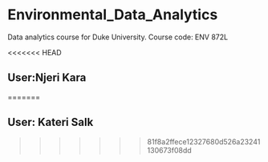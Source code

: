 # Environmental_Data_Analytics
Data analytics course for Duke University. Course code: ENV 872L

<<<<<<< HEAD
## User:Njeri Kara
=======
## User: Kateri Salk
>>>>>>> 81f8a2ffece12327680d526a23241130673f08dd
